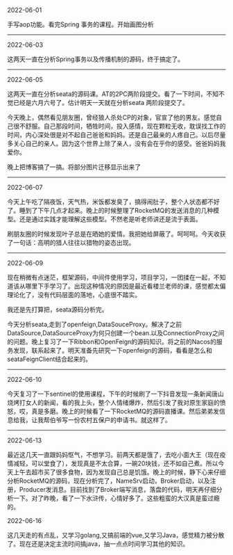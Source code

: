 2022-06-01

手写aop功能。看完Spring 事务的课程。开始画图分析

----------

2022-06-03

这两天一直在分析Spring事务以及传播机制的源码，终于搞定了。

--------------

2022-06-05

这两天一直在分析seata的源码课。AT的2PC两阶段提交。看了一下时间，不知不觉已经是六月六号了。估计明天一天就在分析seata 两阶段提交了。

今天晚上，偶然看见朋友圈，曾经狼人杀处CP的对象，官宣了他的男友。感觉自己很不舒服。自己那段时间，牺牲时间，投入感情，现在颗粒无收，耽误找工作的时间，内心深处很是对不起自己爸爸和妈妈。还是自己最亲的人疼自己。以后尽量多关心自己的亲人。因为这个世界上除了亲人，没有会在乎你的感受。爸爸妈妈我爱你。

晚上把博客搞了一搞。将部分图片迁移显示出来了

---------------

2022-06-07

今天上午吃了隔夜饭，天气热，米饭都发臭了，搞得闹肚子，整个人状态都不好了。睡到了下午几点才起来。晚上的时候整理了RocketMQ的发送消息的几种模型。还是通过实践才能理解这些模型。不然老是听老师讲还是流于表面。

刷朋友圈的时候发现叶子总是在晒她的爱情。我把她给屏蔽了。呵呵呵。今天收获了一句话：高明的猎人往往以猎物的姿态出现。

------

2022-06-09

现在稍微有点迷茫，框架源码，中间件使用学习，项目学习，一团揉在一起，不知道该从哪里下手学习了。出现这种情况的原因是最近看楼兰老师的课，感觉都太偏理论化了，没有代码层面的落地，心底很不踏实。

我还是先打算把，seata源码分析完。

今天分析seata,走到了openfeign,DataSouceProxy。解决了之前DataSource,DataSourceProxy为何只创建一个bean.以及ConnectionProxy之间的问题。晚上复习了一下Ribbon和OpenFeign的源码知识。将之前的Nacos的服务发现，联系起来了。明天准备先研究一下openfeign的源码，看看是怎么和seataFeignClient结合起来的。

----------

2022-06-10

今天复习了一下sentinel的使用课程，下午的时候刷了一下抖音发现一条新闻唐山烧烤打女人的新闻，看的我上头，整个人情绪爆炸，然后引发了我对原生家庭的愤怒，哎，真是多磨。晚上的时候看了一下RocketMQ的源码直播课。然后弟弟发信息给我，让我帮伯爷写一份农村五保户的申请书。就这样了。

----------

2022-06-13

最近这几天一直跟妈妈怄气，不想学习。前两天都是饿了，去吃小面大王（现在疫情减轻，可以堂食了），发现真是不太合算，一碗20块钱，还不如自己煮。所以今天上午去超市买了很多食物，因为发现自己总是饥饿。晚上的时候，静下心来仔细分析RocketMQ的源码，现在分析完了，NameSrv启动，Broker启动，以及注册，Producer发消息。目前找到了Broker端写消息，落盘的代码，明天再仔细分析一下。对了昨晚，看了一下水浒传，心情好多了。这些粗蛮的大汉真是蛮过瘾的。

2022-06-16

这几天走的有点乱，又学习golang,又搞前端的vue,又学习Java，感觉精力被分散了。现在还是决定主流时间搞java，抽一点点时间学习其他的知识。
